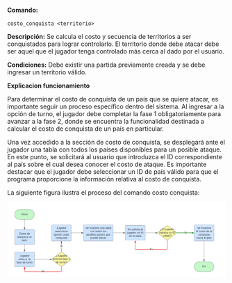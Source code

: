 **Comando:** 

    costo_conquista <territorio>

**Descripción:** Se calcula el costo y secuencia de territorios a ser conquistados para lograr controlarlo. El territorio donde debe atacar debe ser aquel que el jugador tenga controlado más cerca al dado por el usuario.

**Condiciones:** Debe existir una partida previamente creada y se debe ingresar un territorio válido.

**Explicacion funcionamiento**

Para determinar el costo de conquista de un país que se quiere atacar, es importante seguir un proceso específico dentro del sistema. Al ingresar a la opción de turno, el jugador debe completar la fase 1 obligatoriamente para avanzar a la fase 2, donde se encuentra la funcionalidad destinada a calcular el costo de conquista de un país en particular. 

Una vez accedido a la sección de costo de conquista, se desplegará ante el jugador una tabla con todos los países disponibles para un posible ataque. En este punto, se solicitará al usuario que introduzca el ID correspondiente al país sobre el cual desea conocer el costo de ataque. Es importante destacar que el jugador debe seleccionar un ID de país válido para que el programa proporcione la información relativa al costo de conquista.

La siguiente figura ilustra el proceso del comando costo conquista:

![Diagrama_flujo_costo_conquista](/Documentacion\Imagenes\Diagrama%20flujo%20costo%20conquista.png)




